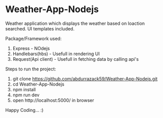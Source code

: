 # Weather-App-Nodejs
Weather application which displays the weather based on loaction searched. UI templates included.

Package/Framework used:
1. Express - NOdejs 
2. Handlebars(hbs) - Usefull in rendering UI 
3. Request(Api client) - Usefull in fetching data by calling api's

Steps to run the project:
1. git clone https://github.com/abdurrazack59/Weather-App-Nodejs.git
2. cd Weather-App-Nodejs
3. npm install
4. npm run dev
5. open http://localhost:5000/ in browser

Happy Coding... :)
